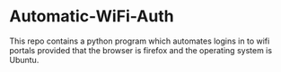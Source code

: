 # Automatic-WiFi-Auth
This repo contains a python program which automates logins in to wifi portals provided that the browser is firefox and the operating system is Ubuntu.
